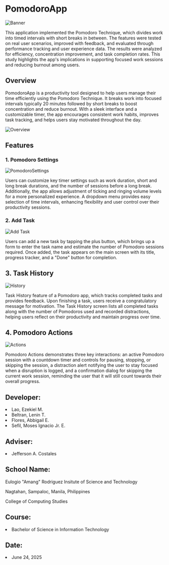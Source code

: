 <h1>PomodoroApp</h1>

![Banner](https://github.com/user-attachments/assets/a281b2be-53c6-4d96-981b-d711fd4d50cf)

This application implemented the Pomodoro Technique, which divides work into timed intervals with short breaks in between. The features were tested on real user scenarios, improved with feedback, and evaluated through performance tracking and user experience data. The results were analyzed for efficiency, concentration improvement, and task completion rates. This study highlights the app's implications in supporting focused work sessions and reducing burnout among users.

<h2>Overview</h2>

PomodoroApp is a productivity tool designed to help users manage their time efficiently using the Pomodoro Technique. It breaks work into focused intervals typically 20 minutes followed by short breaks to boost concentration and reduce burnout. With a sleek interface and a customizable timer, the app encourages consistent work habits, improves task tracking, and helps users stay motivated throughout the day.

![Overview](https://github.com/user-attachments/assets/34755080-a370-43f4-8c93-a7d83b2a16f2)

<h2>Features</h2>

<h3>1. Pomodoro Settings </h3>

![PomodoroSettings](https://github.com/user-attachments/assets/e43c22cf-b0ed-434c-b723-ee59e632d9f0)

Users can customize key timer settings such as work duration, short and long break durations, and the number of sessions before a long break. Additionally, the app allows adjustment of ticking and ringing volume levels for a more personalized experience. A dropdown menu provides easy selection of time intervals, enhancing flexibility and user control over their productivity sessions.

<h3>2. Add Task</h3>

![Add Task](https://github.com/user-attachments/assets/b862114f-a3b6-467d-9b34-a9bad335df01)

Users can add a new task by tapping the plus button, which brings up a form to enter the task name and estimate the number of Pomodoro sessions required. Once added, the task appears on the main screen with its title, progress tracker, and a "Done" button for completion.

<h2>3. Task History</h2>

![History](https://github.com/user-attachments/assets/564d6396-b675-437e-898d-d154a9f6c372)

Task History feature of a Pomodoro app, which tracks completed tasks and provides feedback. Upon finishing a task, users receive a congratulatory message for motivation. The Task History screen lists all completed tasks along with the number of Pomodoros used and recorded distractions, helping users reflect on their productivity and maintain progress over time.

<h2>4. Pomodoro Actions</h2>

![Actions](https://github.com/user-attachments/assets/d603bec6-2475-4c32-8394-bb31bd111251)

Pomodoro Actions demonstrates three key interactions: an active Pomodoro session with a countdown timer and controls for pausing, stopping, or skipping the session, a distraction alert notifying the user to stay focused when a disruption is logged, and a confirmation dialog for skipping the current work session, reminding the user that it will still count towards their overall progress.



<h2>Developer:</h2>

<li>Lao, Ezekiel M.</li>
<li>Beltran, Lenin T.</li>                
<li>Flores, Abbigail E.</li>
<li>Sefil, Moses Ignacio Jr. E.</li>

<h2>Adviser:</h2>

<li>Jefferson A. Costales</li>

<h2>School Name:</h2>

Eulogio "Amang" Rodriguez Insitute of Science and Technology

Nagtahan, Sampaloc, Manila, Philippines <br>

College of Computing Studies

<h2>Course:</h2>

<li>Bachelor of Science in Information Technology</li>

<h2>Date:</h2>

<li>June 24, 2025</li>

















